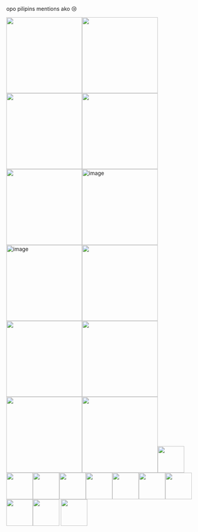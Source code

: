 
opo pilipins mentions ako 😢

<img src="https://64.media.tumblr.com/c4dae9b43ba10cf9ace129b36b2ee5e9/76d8d2234287670b-e2/s250x400/cd95d96f45636748363b39b7a9bdbb0dd11a0799.gifv" width="200"/><img src="https://64.media.tumblr.com/9a9babd617a4cbea6029a1545b28c777/078cca2e9779fecc-74/s250x400/0abb242b108735a8c10853c9d645e0dc74265a64.webp" width="200"/><img src="https://64.media.tumblr.com/d3615cc187f6253cf271db2d12a53aa0/981010d5b892665b-61/s250x400/e65b40a711f8989154f896c3ce089282ad48e303.gifv" width="200"/><img src="https://64.media.tumblr.com/5ebbd1f5243753d63b34e01ee18ee902/e506542ab4290fb8-21/s250x400/9f59c156f827eb80b07836cb590fedd2fc168d4e.gifv" width="200"/><img src="https://64.media.tumblr.com/02ce704f44b9bc50440a5ea2f4028bd0/68e393feeeee9c91-42/s250x400/9de172c3b31627fbd9d6f5136a8fba2044bf2510.gifv" width="200"/><img width="200" alt="image" src="https://github.com/user-attachments/assets/ff16ed93-6b61-4314-ad3f-0d4839e15038"/><img width="200" alt="image" src="https://github.com/user-attachments/assets/f4f66324-3488-493b-bdb1-6b4c8c838bf2" /><img src="https://adriansblinkiecollection.neocities.org/a40.gif" width="200"/><img src="https://adriansblinkiecollection.neocities.org/f46.gif" width="200"/><img src="https://adriansblinkiecollection.neocities.org/z43.gif" width="200"/><img src="https://adriansblinkiecollection.neocities.org/h3.gif" width="200"/><img src="https://adriansblinkiecollection.neocities.org/n1.gif" width="200"/><img src="https://supplies.ju.mp/assets/images/gallery01/a4f76354.gif?v=1c1ba870" width="70"/><img src="https://external-media.spacehey.net/media/styWFY5wYwvbDizgQQbFM7g-PgsINFW_zVE4xianl07Y=/https://64.media.tumblr.com/4ed99f8b1d2c0c41ff7973deb7ea02d2/2b522e2e85828396-47/s100x200/10523e32ba7ec91e6a434854d33ea125fed02709.pnj" width="70"/><img src="https://pixelsafari.neocities.org/stamps/more/sonic.gif" width="70"/><img src="https://64.media.tumblr.com/6839a5afc3444265843f148bb06b315b/16dda6c9859ee4c1-21/s100x200/fcf6f3f90b41edc654bb43e33b094d9ca70404eb.png" width="70"/><img src="https://64.media.tumblr.com/167a2143df534bbdb1674a73a00c5b1b/1c3b1f4ccb9e3a1a-13/s100x200/d4a1c87447abc45a97f150ce5c1d33e0da812ffb.gif" width="70"/><img src="https://64.media.tumblr.com/049e6f27a48ba689256a799b8aece4b1/a459254c53b07ac7-0f/s100x200/8ea215242b1db796662a5f29974e1277c8766822.gif" width="70"/><img src="https://64.media.tumblr.com/da410ad390d3301559a670953453e435/5e32473d1d84c649-39/s100x200/f03a271cee2fef5b49e295d0bb058db1e5dadea2.png" width="70"/><img src="https://external-media.spacehey.net/media/sEOY5ljUckLkU9R_Z7RUI0PY3J6IKHPq6qcHyVLYeAmU=/https://64.media.tumblr.com/886f215caa17f852c9727ab00d9fe21a/93e39de75b1b8681-9c/s100x200/c0702069135eb19b2082518b6dcb6d4e8340fc2d.pnj" width="70"/><img src="https://external-media.spacehey.net/media/sN94WzzeAUtDxenoj0mvAq7p-ZsC23vPrvtTEegg5q_4=/https://images-wixmp-ed30a86b8c4ca887773594c2.wixmp.com/f/1dc0073a-e985-4aa9-85d0-4152ebb4c7e4/dgipnxr-3613aa5d-a8c8-4dfc-8c06-6e0285a75def.gif?token=eyJ0eXAiOiJKV1QiLCJhbGciOiJIUzI1NiJ9.eyJzdWIiOiJ1cm46YXBwOjdlMGQxODg5ODIyNjQzNzNhNWYwZDQxNWVhMGQyNmUwIiwiaXNzIjoidXJuOmFwcDo3ZTBkMTg4OTgyMjY0MzczYTVmMGQ0MTVlYTBkMjZlMCIsIm9iaiI6W1t7InBhdGgiOiJcL2ZcLzFkYzAwNzNhLWU5ODUtNGFhOS04NWQwLTQxNTJlYmI0YzdlNFwvZGdpcG54ci0zNjEzYWE1ZC1hOGM4LTRkZmMtOGMwNi02ZTAyODVhNzVkZWYuZ2lmIn1dXSwiYXVkIjpbInVybjpzZXJ2aWNlOmZpbGUuZG93bmxvYWQiXX0.HFm1ivY2UznHGx8NK1-BholeQoh1DnMKWOy4W3yh_C8" width="70"/><img src="https://external-media.spacehey.net/media/s1hD_ACeKoyeMT1ZhUYYBMnaxWl4oNg1HQZ5bs_IE5eQ=/https://images-wixmp-ed30a86b8c4ca887773594c2.wixmp.com/f/1dc0073a-e985-4aa9-85d0-4152ebb4c7e4/dg9h01j-5e0d9b90-9128-463e-97a4-9fdaae64aa4b.gif?token=eyJ0eXAiOiJKV1QiLCJhbGciOiJIUzI1NiJ9.eyJzdWIiOiJ1cm46YXBwOjdlMGQxODg5ODIyNjQzNzNhNWYwZDQxNWVhMGQyNmUwIiwiaXNzIjoidXJuOmFwcDo3ZTBkMTg4OTgyMjY0MzczYTVmMGQ0MTVlYTBkMjZlMCIsIm9iaiI6W1t7InBhdGgiOiJcL2ZcLzFkYzAwNzNhLWU5ODUtNGFhOS04NWQwLTQxNTJlYmI0YzdlNFwvZGc5aDAxai01ZTBkOWI5MC05MTI4LTQ2M2UtOTdhNC05ZmRhYWU2NGFhNGIuZ2lmIn1dXSwiYXVkIjpbInVybjpzZXJ2aWNlOmZpbGUuZG93bmxvYWQiXX0.SaF8xnzzo-gT7v7CgGVbn7Z3dMLGrAk3lMpcOS3lkKA" width="70"/>
<img src="https://external-media.spacehey.net/media/sZue_6_DLKu_QquQprJDRdZ6qNpjCPMLVHxEn8oyH9c4=/https://images-wixmp-ed30a86b8c4ca887773594c2.wixmp.com/f/56b861a2-cc52-4725-9f76-d22fa4338c09/dcnytxp-67d38e32-e376-429c-8e03-266af670634d.png?token=eyJ0eXAiOiJKV1QiLCJhbGciOiJIUzI1NiJ9.eyJzdWIiOiJ1cm46YXBwOjdlMGQxODg5ODIyNjQzNzNhNWYwZDQxNWVhMGQyNmUwIiwiaXNzIjoidXJuOmFwcDo3ZTBkMTg4OTgyMjY0MzczYTVmMGQ0MTVlYTBkMjZlMCIsIm9iaiI6W1t7InBhdGgiOiJcL2ZcLzU2Yjg2MWEyLWNjNTItNDcyNS05Zjc2LWQyMmZhNDMzOGMwOVwvZGNueXR4cC02N2QzOGUzMi1lMzc2LTQyOWMtOGUwMy0yNjZhZjY3MDYzNGQucG5nIn1dXSwiYXVkIjpbInVybjpzZXJ2aWNlOmZpbGUuZG93bmxvYWQiXX0.2YmVEzkLgX9kzX9oMD8Gd_gpOIQneQweMUcoPKYfA8w" width="70"/>


